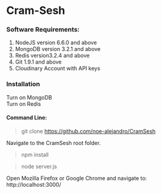 Cram-Sesh
=========

### Software Requirements:
1. NodeJS version 6.6.0 and above
1. MongoDB version 3.2.1 and above
1. Redis version3.2.4 and above
1. Git 1.9.1 and above
1. Cloudinary Account with API keys

### Installation
Turn on MongoDB <br>
Turn on Redis

#### Command Line:
> git clone https://github.com/noe-alejandro/CramSesh <br>

Navigate to the CramSesh root folder.

> npm install

> node server.js

Open Mozilla Firefox or Google Chrome and navigate to: <br>
http://localhost:3000/
